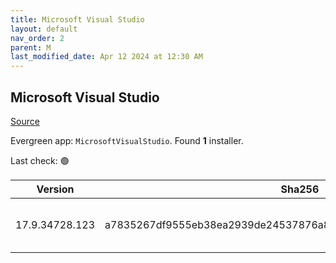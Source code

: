 ```yaml
---
title: Microsoft Visual Studio
layout: default
nav_order: 2
parent: M
last_modified_date: Apr 12 2024 at 12:30 AM
---
```


## Microsoft Visual Studio

[Source](https://visualstudio.microsoft.com/)

Evergreen app: `MicrosoftVisualStudio`. Found **1** installer.

Last check: 🟢

| Version        | Sha256                                                           | Size    | URI                                                                                                                                                                                                                                                                                                                                                      |
| -------------- | ---------------------------------------------------------------- | ------- | -------------------------------------------------------------------------------------------------------------------------------------------------------------------------------------------------------------------------------------------------------------------------------------------------------------------------------------------------------- |
| 17.9.34728.123 | a7835267df9555eb38ea2939de24537876a8bd5afe0f8f6a1c919581a89e0f73 | 3987976 | [https://download.visualstudio.microsoft.com/download/pr/f602e0ef-3c65-4237-8b0c-c173ab1c5aff/a7835267df9555eb38ea2939de24537876a8bd5afe0f8f6a1c919581a89e0f73/vs_Setup.exe](https://download.visualstudio.microsoft.com/download/pr/f602e0ef-3c65-4237-8b0c-c173ab1c5aff/a7835267df9555eb38ea2939de24537876a8bd5afe0f8f6a1c919581a89e0f73/vs_Setup.exe) |
